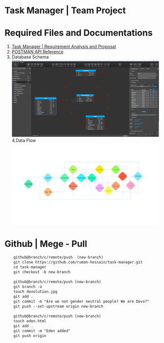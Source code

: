 # Task Manager |  Team Project
# Required Files and Documentations
1. [Task Manager | Requirement Analysis and Proposal](https://docs.google.com/document/d/1iGTzTguF8XP8uQ373rNotWh_ay3J_Nb7Z4fekVEkpgs/edit)
2. [POSTMAN API Reference](https://documenter.getpostman.com/view/12434516/2s93CSoW9r)
3. Database Schema
![Moon Modeler Schema for Task-Managert](https://github.com/Ruman-Hossain/task-manager/blob/master/Project-Required-Files/Moon-ModelerSchema.png)
4.Data Flow 
![Data flow Ui](https://github.com/Ruman-Hossain/task-manager/blob/master/Project-Required-Files/data%20flow%20svg.svg)

# Github | Mege - Pull
```shell
    github@branch/c/remote/push  (new-branch)
    git clone https://github.com/ruman-hossain/task-manager.git
    cd task-manager
    git checkout -b new-branch

    github@branch/c/remote/push (new-branch)
    git branch -a
    touch devolution.jpg
    git add .
    git commit -m "Are we not gender neutral people? We are Devo?"
    git push --set-upstream origin new-branch

    github@branch/c/remote/push (new-branch)
    touch eden.html
    git add .
    git commit -m "Eden added"
    git push origin
```
